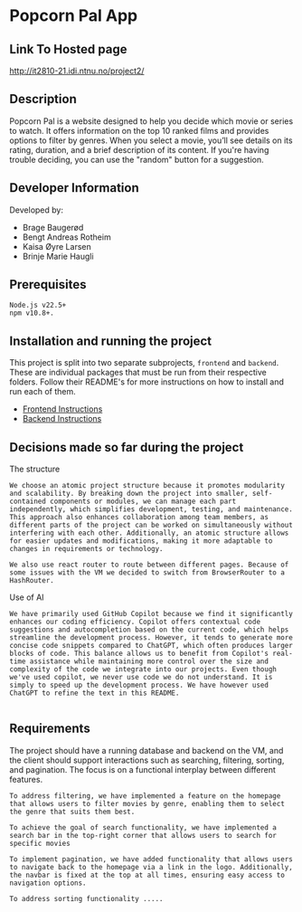 # Popcorn Pal App

## Link To Hosted page

http://it2810-21.idi.ntnu.no/project2/

## Description

Popcorn Pal is a website designed to help you decide which movie or series to watch. It offers information on the top 10 ranked films and provides options to filter by genres. When you select a movie, you’ll see details on its rating, duration, and a brief description of its content. If you're having trouble deciding, you can use the "random" button for a suggestion.

## Developer Information

Developed by:

- Brage Baugerød
- Bengt Andreas Rotheim
- Kaisa Øyre Larsen
- Brinje Marie Haugli

## Prerequisites

```
Node.js v22.5+
npm v10.8+.
```

## Installation and running the project

This project is split into two separate subprojects, `frontend` and `backend`. These are individual packages that must be run from their respective folders. Follow their README's for more instructions on how to install and run each of them.

- [Frontend Instructions](./frontend/README.md)
- [Backend Instructions](./backend/README.md)

## Decisions made so far during the project

The structure

```
We choose an atomic project structure because it promotes modularity and scalability. By breaking down the project into smaller, self-contained components or modules, we can manage each part independently, which simplifies development, testing, and maintenance. This approach also enhances collaboration among team members, as different parts of the project can be worked on simultaneously without interfering with each other. Additionally, an atomic structure allows for easier updates and modifications, making it more adaptable to changes in requirements or technology.

We also use react router to route between different pages. Because of some issues with the VM we decided to switch from BrowserRouter to a HashRouter.
```

Use of AI

```
We have primarily used GitHub Copilot because we find it significantly enhances our coding efficiency. Copilot offers contextual code suggestions and autocompletion based on the current code, which helps streamline the development process. However, it tends to generate more concise code snippets compared to ChatGPT, which often produces larger blocks of code. This balance allows us to benefit from Copilot's real-time assistance while maintaining more control over the size and complexity of the code we integrate into our projects. Even though we've used copilot, we never use code we do not understand. It is simply to speed up the development process. We have however used ChatGPT to refine the text in this README.


```

## Requirements

The project should have a running database and backend on the VM, and the client should support interactions such as searching, filtering, sorting, and pagination. The focus is on a functional interplay between different features.

```
To address filtering, we have implemented a feature on the homepage that allows users to filter movies by genre, enabling them to select the genre that suits them best.

To achieve the goal of search functionality, we have implemented a search bar in the top-right corner that allows users to search for specific movies

To implement pagination, we have added functionality that allows users to navigate back to the homepage via a link in the logo. Additionally, the navbar is fixed at the top at all times, ensuring easy access to navigation options.

To address sorting functionality .....


```
